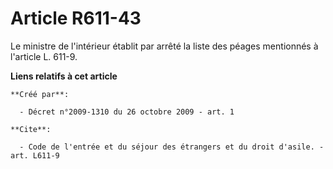 # Article R611-43

Le ministre de l'intérieur établit par arrêté la liste des péages mentionnés à l'article L. 611-9.

**Liens relatifs à cet article**

	**Créé par**:

	  - Décret n°2009-1310 du 26 octobre 2009 - art. 1

	**Cite**:

	  - Code de l'entrée et du séjour des étrangers et du droit d'asile. - art. L611-9
